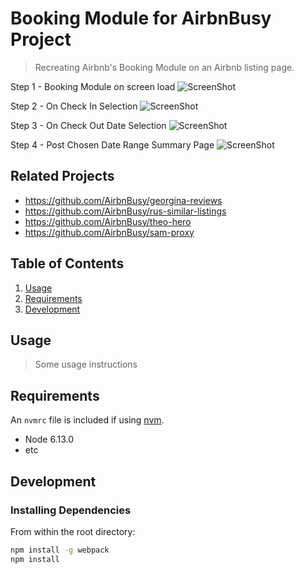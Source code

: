 # Booking Module for AirbnBusy Project

> Recreating Airbnb's Booking Module on an Airbnb listing page.

Step 1 - Booking Module on screen load
![ScreenShot](/misc/onScreenLoadShot.png)<!-- .element height="40%" width="40%" -->

Step 2 - On Check In Selection
![ScreenShot](/misc/onCheckInDateShot.png)<!-- .element height="40%" width="40%" -->

Step 3 - On Check Out Date Selection
![ScreenShot](/misc/onCheckOutDateShot.png)<!-- .element height="40%" width="40%" -->

Step 4 - Post Chosen Date Range Summary Page
![ScreenShot](/misc/postChosenDateRangeShot.png)<!-- .element height="40%" width="40%" -->

## Related Projects

  - https://github.com/AirbnBusy/georgina-reviews
  - https://github.com/AirbnBusy/rus-similar-listings
  - https://github.com/AirbnBusy/theo-hero
  - https://github.com/AirbnBusy/sam-proxy

## Table of Contents

1. [Usage](#Usage)
1. [Requirements](#requirements)
1. [Development](#development)

## Usage

> Some usage instructions

## Requirements

An `nvmrc` file is included if using [nvm](https://github.com/creationix/nvm).

- Node 6.13.0
- etc

## Development

### Installing Dependencies

From within the root directory:

```sh
npm install -g webpack
npm install
```

